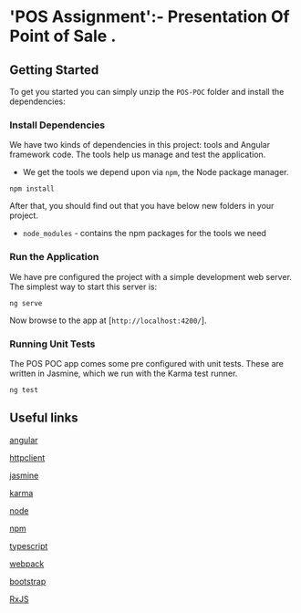 # 'POS Assignment':- Presentation Of Point of Sale .

## Getting Started

To get you started you can simply unzip the `POS-POC` folder and install the dependencies:

### Install Dependencies

We have two kinds of dependencies in this project: tools and Angular framework code. The tools help
us manage and test the application.

* We get the tools we depend upon via `npm`, the Node package manager.

```
npm install
```

After that, you should find out that you have
below new folders in your project.

* `node_modules` - contains the npm packages for the tools we need

### Run the Application

We have pre configured the project with a simple development web server. The simplest way to start
this server is:

```
ng serve
```

Now browse to the app at [`http://localhost:4200/`].

### Running Unit Tests

The POS POC app comes some pre configured with unit tests. These are written in Jasmine, which we run with the Karma test runner.

```
ng test
```

## Useful links
[angular](https://angular.io/)

[httpclient](https://angular.io/guide/http)

[jasmine](https://jasmine.github.io/)

[karma](https://karma-runner.github.io/)

[node](https://nodejs.org/)

[npm](https://www.npmjs.org/)

[typescript](https://www.typescriptlang.org/)

[webpack](https://webpack.js.org/)

[bootstrap](https://getbootstrap.com/)

[RxJS](https://angular.io/guide/rx-library)
